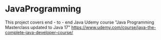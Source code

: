 # JavaProgramming
This project covers end - to - end Java Udemy course "Java Programming Masterclass updated to Java 17"
https://www.udemy.com/course/java-the-complete-java-developer-course/
